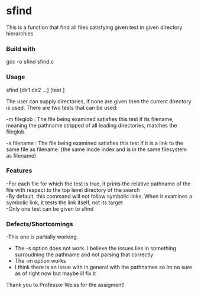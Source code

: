 # sfind
This is a function that find all files satisfying given test in given directory hierarchies

### Build with
gcc -o sfind sfind.c

### Usage 
sfind \[dir1 dir2 ...\] \[test \]

The user can supply directories, if none are given then the current directory is used. There are two tests that can be used:

-m fileglob : The file being examined satisfies this test if its filename, meaning the pathname stripped of all leading directories, matches the fileglob.

-s filename : The file being examined satisfies this test if it is a link to the same file as filename. (the same inode index and is in the same filesystem as filename)

### Features
-For each file for which the test is true, it prints the relative pathname of the file with respect to the top level directory of the search <br>
-By default, this command will not follow symbolic links. When it examines a symbolic link, it tests the link itself, not its target <br>
-Only one test can be given to sfind <br>

### Defects/Shortcomings
-This one is partially working.
  - The -s option does not work. I believe the issues lies in something surroudning the pathname and not parsing that correctly
  - The -m option works
  - I think there is an issue with in general with the pathnames so Im no sure as of right now but maybe ill fix it

Thank you to Professor Weiss for the assigment!
